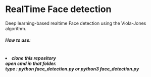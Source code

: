 # RealTime Face detection 
 Deep learning-based realtime Face detection using the Viola-Jones algorithm.
 <br>
 
 <h5>How to use:<h5>
 <br>
 <li>
  clone this repository
 <br>
  open cmd in that folder.
 <br>
  type : python face_detection.py or python3 face_detection.py
 <br>
 </li> 
